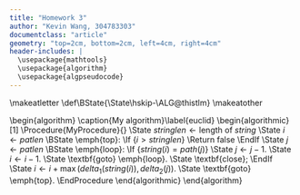 ```yaml
---
title: "Homework 3"
author: "Kevin Wang, 304783303"
documentclass: "article"
geometry: "top=2cm, bottom=2cm, left=4cm, right=4cm"
header-includes: |
  \usepackage{mathtools}
  \usepackage{algorithm}
  \usepackage{algpseudocode}
---
```


\makeatletter
\def\BState{\State\hskip-\ALG@thistlm}
\makeatother

\begin{algorithm}
\caption{My algorithm}\label{euclid}
\begin{algorithmic}[1]
\Procedure{MyProcedure}{}
\State $\textit{stringlen} \gets \text{length of }\textit{string}$
\State $i \gets \textit{patlen}$
\BState \emph{top}:
\If {$i > \textit{stringlen}$} \Return false
\EndIf
\State $j \gets \textit{patlen}$
\BState \emph{loop}:
\If {$\textit{string}(i) = \textit{path}(j)$}
\State $j \gets j-1$.
\State $i \gets i-1$.
\State \textbf{goto} \emph{loop}.
\State \textbf{close};
\EndIf
\State $i \gets i+\max(\textit{delta}_1(\textit{string}(i)),\textit{delta}_2(j))$.
\State \textbf{goto} \emph{top}.
\EndProcedure
\end{algorithmic}
\end{algorithm}

